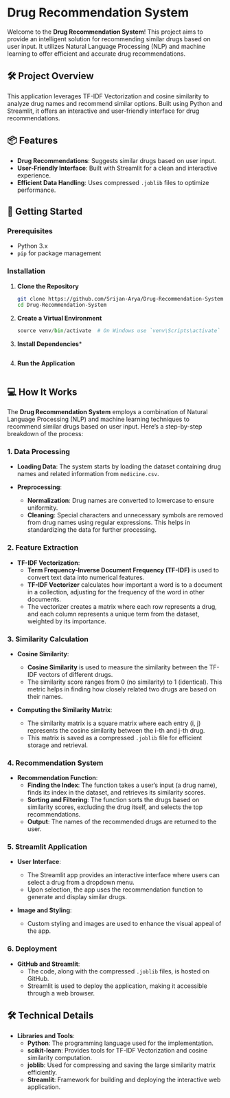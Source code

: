 # Drug Recommendation System

Welcome to the **Drug Recommendation System**! This project aims to provide an intelligent solution for recommending similar drugs based on user input. It utilizes Natural Language Processing (NLP) and machine learning to offer efficient and accurate drug recommendations.

## 🛠️ Project Overview

This application leverages TF-IDF Vectorization and cosine similarity to analyze drug names and recommend similar options. Built using Python and Streamlit, it offers an interactive and user-friendly interface for drug recommendations.

## 📦 Features

- **Drug Recommendations**: Suggests similar drugs based on user input.
- **User-Friendly Interface**: Built with Streamlit for a clean and interactive experience.
- **Efficient Data Handling**: Uses compressed `.joblib` files to optimize performance.

## 🚀 Getting Started

### Prerequisites

- Python 3.x
- `pip` for package management

### Installation

1. **Clone the Repository**

   ```bash
   git clone https://github.com/Srijan-Arya/Drug-Recommendation-System.git
   cd Drug-Recommendation-System
   ```
   
2. **Create a Virtual Environment**
   ```python -m venv venv
   source venv/bin/activate  # On Windows use `venv\Scripts\activate`
   ```
   
3. **Install Dependencies***
   ```pip install -r requirements.txt
   ```
   
4. **Run the Application**
   ```streamlit run app.py
   ```

## 💻 How It Works

The **Drug Recommendation System** employs a combination of Natural Language Processing (NLP) and machine learning techniques to recommend similar drugs based on user input. Here’s a step-by-step breakdown of the process:

### 1. **Data Processing**

- **Loading Data**: The system starts by loading the dataset containing drug names and related information from `medicine.csv`.

- **Preprocessing**:
  - **Normalization**: Drug names are converted to lowercase to ensure uniformity.
  - **Cleaning**: Special characters and unnecessary symbols are removed from drug names using regular expressions. This helps in standardizing the data for further processing.

### 2. **Feature Extraction**

- **TF-IDF Vectorization**:
  - **Term Frequency-Inverse Document Frequency (TF-IDF)** is used to convert text data into numerical features.
  - **TF-IDF Vectorizer** calculates how important a word is to a document in a collection, adjusting for the frequency of the word in other documents.
  - The vectorizer creates a matrix where each row represents a drug, and each column represents a unique term from the dataset, weighted by its importance.

### 3. **Similarity Calculation**

- **Cosine Similarity**:
  - **Cosine Similarity** is used to measure the similarity between the TF-IDF vectors of different drugs.
  - The similarity score ranges from 0 (no similarity) to 1 (identical). This metric helps in finding how closely related two drugs are based on their names.

- **Computing the Similarity Matrix**:
  - The similarity matrix is a square matrix where each entry (i, j) represents the cosine similarity between the i-th and j-th drug.
  - This matrix is saved as a compressed `.joblib` file for efficient storage and retrieval.

### 4. **Recommendation System**

- **Recommendation Function**:
  - **Finding the Index**: The function takes a user’s input (a drug name), finds its index in the dataset, and retrieves its similarity scores.
  - **Sorting and Filtering**: The function sorts the drugs based on similarity scores, excluding the drug itself, and selects the top recommendations.
  - **Output**: The names of the recommended drugs are returned to the user.

### 5. **Streamlit Application**

- **User Interface**:
  - The Streamlit app provides an interactive interface where users can select a drug from a dropdown menu.
  - Upon selection, the app uses the recommendation function to generate and display similar drugs.

- **Image and Styling**:
  - Custom styling and images are used to enhance the visual appeal of the app.

### 6. **Deployment**

- **GitHub and Streamlit**:
  - The code, along with the compressed `.joblib` files, is hosted on GitHub.
  - Streamlit is used to deploy the application, making it accessible through a web browser.

## 🛠️ Technical Details

- **Libraries and Tools**:
  - **Python**: The programming language used for the implementation.
  - **scikit-learn**: Provides tools for TF-IDF Vectorization and cosine similarity computation.
  - **joblib**: Used for compressing and saving the large similarity matrix efficiently.
  - **Streamlit**: Framework for building and deploying the interactive web application.

